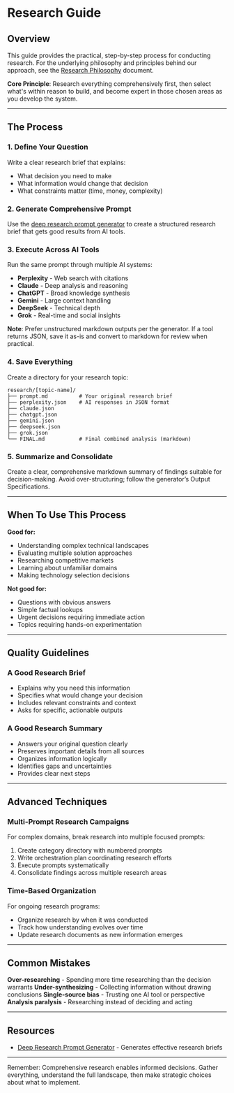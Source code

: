 # Research Guide

## Overview

This guide provides the practical, step-by-step process for conducting research. For the underlying philosophy and principles behind our approach, see the [Research Philosophy](./philosophy.md) document.

**Core Principle**: Research everything comprehensively first, then select what's within reason to build, and become expert in those chosen areas as you develop the system.

---

## The Process

### 1. Define Your Question
Write a clear research brief that explains:
- What decision you need to make
- What information would change that decision
- What constraints matter (time, money, complexity)

### 2. Generate Comprehensive Prompt
Use the [deep research prompt generator](../../research/prompts/deep-research-prompt-generator.md) to create a structured research brief that gets good results from AI tools.

### 3. Execute Across AI Tools
Run the same prompt through multiple AI systems:
- **Perplexity** - Web search with citations
- **Claude** - Deep analysis and reasoning
- **ChatGPT** - Broad knowledge synthesis  
- **Gemini** - Large context handling
- **DeepSeek** - Technical depth
- **Grok** - Real-time and social insights

**Note**: Prefer unstructured markdown outputs per the generator. If a tool returns JSON, save it as-is and convert to markdown for review when practical.

### 4. Save Everything
Create a directory for your research topic:
```
research/[topic-name]/
├── prompt.md          # Your original research brief
├── perplexity.json    # AI responses in JSON format
├── claude.json
├── chatgpt.json
├── gemini.json
├── deepseek.json
├── grok.json
└── FINAL.md           # Final combined analysis (markdown)
```

### 5. Summarize and Consolidate
Create a clear, comprehensive markdown summary of findings suitable for decision-making. Avoid over-structuring; follow the generator’s Output Specifications.

---

## When To Use This Process

**Good for:**
- Understanding complex technical landscapes
- Evaluating multiple solution approaches
- Researching competitive markets
- Learning about unfamiliar domains
- Making technology selection decisions

**Not good for:**
- Questions with obvious answers
- Simple factual lookups
- Urgent decisions requiring immediate action
- Topics requiring hands-on experimentation

---

## Quality Guidelines

### A Good Research Brief
- Explains why you need this information
- Specifies what would change your decision
- Includes relevant constraints and context
- Asks for specific, actionable outputs

### A Good Research Summary
- Answers your original question clearly
- Preserves important details from all sources
- Organizes information logically
- Identifies gaps and uncertainties
- Provides clear next steps

---

## Advanced Techniques

### Multi-Prompt Research Campaigns
For complex domains, break research into multiple focused prompts:
1. Create category directory with numbered prompts
2. Write orchestration plan coordinating research efforts
3. Execute prompts systematically
4. Consolidate findings across multiple research areas

### Time-Based Organization
For ongoing research programs:
- Organize research by when it was conducted
- Track how understanding evolves over time
- Update research documents as new information emerges

---

## Common Mistakes

**Over-researching** - Spending more time researching than the decision warrants
**Under-synthesizing** - Collecting information without drawing conclusions
**Single-source bias** - Trusting one AI tool or perspective
**Analysis paralysis** - Researching instead of deciding and acting

---

## Resources

- [Deep Research Prompt Generator](../../research/prompts/deep-research-prompt-generator.md) - Generates effective research briefs

---

Remember: Comprehensive research enables informed decisions. Gather everything, understand the full landscape, then make strategic choices about what to implement.